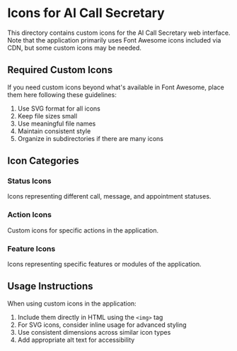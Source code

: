 # Icons for AI Call Secretary

This directory contains custom icons for the AI Call Secretary web interface. Note that the application primarily uses Font Awesome icons included via CDN, but some custom icons may be needed.

## Required Custom Icons

If you need custom icons beyond what's available in Font Awesome, place them here following these guidelines:

1. Use SVG format for all icons
2. Keep file sizes small
3. Use meaningful file names
4. Maintain consistent style
5. Organize in subdirectories if there are many icons

## Icon Categories

### Status Icons
Icons representing different call, message, and appointment statuses.

### Action Icons
Custom icons for specific actions in the application.

### Feature Icons
Icons representing specific features or modules of the application.

## Usage Instructions

When using custom icons in the application:

1. Include them directly in HTML using the `<img>` tag
2. For SVG icons, consider inline usage for advanced styling
3. Use consistent dimensions across similar icon types
4. Add appropriate alt text for accessibility
